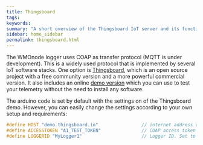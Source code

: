 ```yaml
---
title: Thingsboard
tags:
keywords: 
summary: "A short overview of the Thingsboard IoT server and its functionality"
sidebar: home_sidebar
permalink: thingsboard.html
---
```


The WMOnode logger uses COAP as transfer protocol (MQTT is under development). This is a widely used protocol that is implemented by several IoT software stacks. One option is [Thingsboard](https://thingsboard.io/), which is an open source project with a free community version and a more powerful commercial version. It also includes an online [demo version](https://thingsboard.cloud) which you can use to test your telemetry without the need to install any software.

The arduino code is set by default with the settings on of the Thingsboard demo. However, you can easily change the settings according to your own setup and requirements:

```cpp
#define HOST "demo.thingsboard.io"                // internet address of the IoT server to report to
#define ACCESSTOKEN "A1_TEST_TOKEN"               // COAP access token
#define LOGGERID "MyLogger1"                      // Logger ID. Set to whatever you like
```


